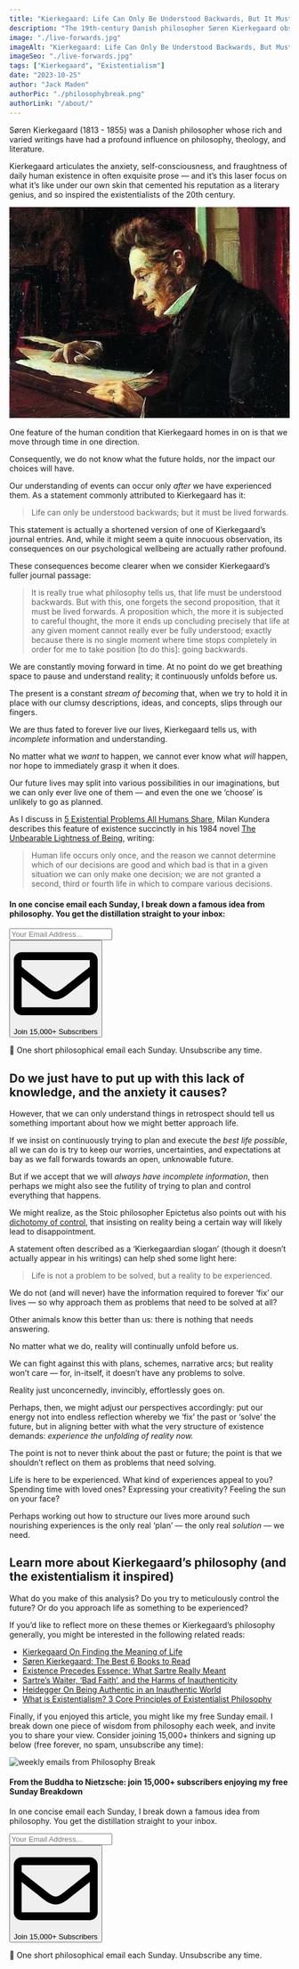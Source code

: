 ```yaml
---
title: "Kierkegaard: Life Can Only Be Understood Backwards, But It Must Be Lived Forwards"
description: "The 19th-century Danish philosopher Søren Kierkegaard observes that while life can only be understood backwards, it must be lived forwards."
image: "./live-forwards.jpg"
imageAlt: "Kierkegaard: Life Can Only Be Understood Backwards, But Must Be Lived Forwards"
imageSeo: "./live-forwards.jpg"
tags: ["Kierkegaard", "Existentialism"]
date: "2023-10-25"
author: "Jack Maden"
authorPic: "./philosophybreak.png"
authorLink: "/about/"
---
```


<span class="big-letter">S</span>øren Kierkegaard (1813 - 1855) was a Danish philosopher whose rich and varied writings have had a profound influence on philosophy, theology, and literature.

Kierkegaard articulates the anxiety, self-consciousness, and fraughtness of daily human existence in often exquisite prose — and it’s this laser focus on what it’s like under our own skin that cemented his reputation as a literary genius, and so inspired the existentialists of the 20th century.

![Oil painting of Kierkegaard, by Luplau Janssen (1902)](./Kierkegaard.jpg "Oil painting of Kierkegaard, by Luplau Janssen (1902).")

One feature of the human condition that Kierkegaard homes in on is that we move through time in one direction. 

Consequently, we do not know what the future holds, nor the impact our choices will have. 

Our understanding of events can occur only _after_ we have experienced them. As a statement commonly attributed to Kierkegaard has it:

>Life can only be understood backwards; but it must be lived forwards.

This statement is actually a shortened version of one of Kierkegaard’s journal entries. And, while it might seem a quite innocuous observation, its consequences on our psychological wellbeing are actually rather profound. 

These consequences become clearer when we consider Kierkegaard’s fuller journal passage: 

>It is really true what philosophy tells us, that life must be understood backwards. But with this, one forgets the second proposition, that it must be lived forwards. A proposition which, the more it is subjected to careful thought, the more it ends up concluding precisely that life at any given moment cannot really ever be fully understood; exactly because there is no single moment where time stops completely in order for me to take position [to do this]: going backwards.

We are constantly moving forward in time. At no point do we get breathing space to pause and understand reality; it continuously unfolds before us.

The present is a constant _stream of becoming_ that, when we try to hold it in place with our clumsy descriptions, ideas, and concepts, slips through our fingers.

We are thus fated to forever live our lives, Kierkegaard tells us, with _incomplete_ information and understanding. 

No matter what we _want_ to happen, we cannot ever know what _will_ happen, nor hope to immediately grasp it when it does.

Our future lives may split into various possibilities in our imaginations, but we can only ever live one of them — and even the one we ‘choose’ is unlikely to go as planned.

As I discuss in [5 Existential Problems All Humans Share](/articles/5-existential-problems-all-humans-share/), Milan Kundera describes this feature of existence succinctly in his 1984 novel <a target="_blank" rel="noopener noreferrer sponsored" href="https://www.amazon.com/Unbearable-Lightness-of-Being-audiobook/dp/B0083EFWA8?&linkCode=ll1&tag=philosophybre-20&linkId=3dd6e74e1c24e80f8e7c7064bceb2452&language=en_US&ref_=as_li_ss_tl">The Unbearable Lightness of Being</a>, writing:

>Human life occurs only once, and the reason we cannot determine which of our decisions are good and which bad is that in a given situation we can only make one decision; we are not granted a second, third or fourth life in which to compare various decisions.

<!--small subscribe-->
<div class="course-promo darkradial-background subscribe text-center">
    <h4>In one concise email each Sunday, I break down a famous idea from philosophy. You get the distillation straight to your inbox:</h4>
    <div class="small-pad-top">
        <form action="https://app.convertkit.com/forms/5812400/subscriptions" method="post" data-sv-form="5812400" data-uid="be0e52d3c0" data-format="inline" data-version="6" data-options="{&quot;settings&quot;:{&quot;after_subscribe&quot;:{&quot;action&quot;:&quot;message&quot;,&quot;success_message&quot;:&quot;Thank you, philosopher! Your welcome email will land in your inbox shortly.&quot;,&quot;redirect_url&quot;:&quot;https://philosophybreak.com/thank-you/&quot;},&quot;analytics&quot;:{&quot;google&quot;:null,&quot;fathom&quot;:null,&quot;facebook&quot;:null,&quot;segment&quot;:null,&quot;pinterest&quot;:null,&quot;sparkloop&quot;:null,&quot;googletagmanager&quot;:null},&quot;modal&quot;:{&quot;trigger&quot;:&quot;timer&quot;,&quot;scroll_percentage&quot;:null,&quot;timer&quot;:5,&quot;devices&quot;:&quot;all&quot;,&quot;show_once_every&quot;:15},&quot;powered_by&quot;:{&quot;show&quot;:false,&quot;url&quot;:&quot;https://convertkit.com/features/forms?utm_campaign=poweredby&amp;utm_content=form&amp;utm_medium=referral&amp;utm_source=dynamic&quot;},&quot;recaptcha&quot;:{&quot;enabled&quot;:false},&quot;return_visitor&quot;:{&quot;action&quot;:&quot;show&quot;,&quot;custom_content&quot;:&quot;&quot;},&quot;slide_in&quot;:{&quot;display_in&quot;:&quot;bottom_right&quot;,&quot;trigger&quot;:&quot;timer&quot;,&quot;scroll_percentage&quot;:null,&quot;timer&quot;:5,&quot;devices&quot;:&quot;all&quot;,&quot;show_once_every&quot;:15},&quot;sticky_bar&quot;:{&quot;display_in&quot;:&quot;top&quot;,&quot;trigger&quot;:&quot;timer&quot;,&quot;scroll_percentage&quot;:null,&quot;timer&quot;:5,&quot;devices&quot;:&quot;all&quot;,&quot;show_once_every&quot;:15}},&quot;version&quot;:&quot;6&quot;}" min-width="400 500 600 700 800">
        <div data-style="clean"><ul data-element="errors" data-group="alert"></ul><div data-element="fields" data-stacked="false">
            <div>
                <input name="email_address" aria-label="Your Email Address..." placeholder="Your Email Address..." required type="email" />
            </div>
            <button class="button primary" type="submit" data-element="submit"><div><div></div><div></div><div></div></div><span><svg xmlns="http://www.w3.org/2000/svg" viewBox="0 0 512 512"><path d="M464 64H48C21.49 64 0 85.49 0 112v288c0 26.51 21.49 48 48 48h416c26.51 0 48-21.49 48-48V112c0-26.51-21.49-48-48-48zm0 48v40.805c-22.422 18.259-58.168 46.651-134.587 106.49-16.841 13.247-50.201 45.072-73.413 44.701-23.208.375-56.579-31.459-73.413-44.701C106.18 199.465 70.425 171.067 48 152.805V112h416zM48 400V214.398c22.914 18.251 55.409 43.862 104.938 82.646 21.857 17.205 60.134 55.186 103.062 54.955 42.717.231 80.509-37.199 103.053-54.947 49.528-38.783 82.032-64.401 104.947-82.653V400H48z"/></svg>Join 15,000+ Subscribers</span></button>
            </div>
            </div>
        </form>
        <p class="tiny-mar-top no-mar-bottom review-font">💭 One short philosophical email each Sunday. Unsubscribe any time.</p>
    </div>
</div>

## Do we just have to put up with this lack of knowledge, and the anxiety it causes?

<span class="big-letter">H</span>owever, that we can only understand things in retrospect should tell us something important about how we might better approach life. 

If we insist on continuously trying to plan and execute the _best life possible_, all we can do is try to keep our worries, uncertainties, and expectations at bay as we fall forwards towards an open, unknowable future.

But if we accept that we will _always have incomplete information_, then perhaps we might also see the futility of trying to plan and control everything that happens. 

We might realize, as the Stoic philosopher Epictetus also points out with his [dichotomy of control](/articles/dichotomy-of-control-a-stoic-device-for-a-tranquil-mind/), that insisting on reality being a certain way will likely lead to disappointment.

A statement often described as a ‘Kierkegaardian slogan’ (though it doesn’t actually appear in his writings) can help shed some light here:

>Life is not a problem to be solved, but a reality to be experienced.

We do not (and will never) have the information required to forever ‘fix’ our lives — so why approach them as problems that need to be solved at all?

Other animals know this better than us: there is nothing that needs answering.

No matter what we do, reality will continually unfold before us.

We can fight against this with plans, schemes, narrative arcs; but reality won’t care — for, in-itself, it doesn’t have any problems to solve. 

Reality just unconcernedly, invincibly, effortlessly goes on. 

Perhaps, then, we might adjust our perspectives accordingly: put our energy not into endless reflection whereby we ‘fix’ the past or ‘solve’ the future, but in aligning better with what the very structure of existence demands: _experience the unfolding of reality now._

The point is not to never think about the past or future; the point is that we shouldn’t reflect on them as problems that need solving. 

Life is here to be experienced. What kind of experiences appeal to you? Spending time with loved ones? Expressing your creativity? Feeling the sun on your face?

Perhaps working out how to structure our lives more around such nourishing experiences is the only real ‘plan’ — the only real _solution_ — we need. 

## Learn more about Kierkegaard’s philosophy (and the existentialism it inspired)

<span class="big-letter">W</span>hat do you make of this analysis? Do you try to meticulously control the future? Or do you approach life as something to be experienced? 

If you’d like to reflect more on these themes or Kierkegaard’s philosophy generally, you might be interested in the following related reads:

- [Kierkegaard On Finding the Meaning of Life](/articles/kierkegaard-on-finding-the-meaning-of-life/)
- [Søren Kierkegaard: The Best 6 Books to Read](/reading-lists/soren-kierkegaard-best-books/)
- [Existence Precedes Essence: What Sartre Really Meant](/articles/existence-precedes-essence-what-sartre-really-meant/)
- [Sartre’s Waiter, ‘Bad Faith’, and the Harms of Inauthenticity](/articles/sartre-waiter-bad-faith-and-the-harms-of-inauthenticity/)
- [Heidegger On Being Authentic in an Inauthentic World](/articles/heidegger-on-being-authentic-in-an-inauthentic-world/)
- [What is Existentialism? 3 Core Principles of Existentialist Philosophy](/articles/what-is-existentialism-3-core-principles-of-existentialist-philosophy/)

Finally, if you enjoyed this article, you might like my free Sunday email. I break down one piece of wisdom from philosophy each week, and invite you to share your view. Consider joining 15,000+ thinkers and signing up below (free forever, no spam, unsubscribe any time):

<!--big subscribe-->
<div class="course-promo darkradial-background subscribe text-center">
    <img src="/static/6313d50bc32799a6c869239128784c7b/e7f7a/weekly-break.webp" alt="weekly emails from Philosophy Break">
    <h4>From the Buddha to Nietzsche: join 15,000+ subscribers enjoying my free Sunday Breakdown</h4>
    <p class="small-grey-font no-mar-bottom">In one concise email each Sunday, I break down a famous idea from philosophy. You get the distillation straight to your inbox.</p>
    <div class="small-pad-top">
        <form action="https://app.convertkit.com/forms/5812400/subscriptions" method="post" data-sv-form="5812400" data-uid="be0e52d3c0" data-format="inline" data-version="6" data-options="{&quot;settings&quot;:{&quot;after_subscribe&quot;:{&quot;action&quot;:&quot;message&quot;,&quot;success_message&quot;:&quot;Thank you, philosopher! Your welcome email will land in your inbox shortly.&quot;,&quot;redirect_url&quot;:&quot;https://philosophybreak.com/thank-you/&quot;},&quot;analytics&quot;:{&quot;google&quot;:null,&quot;fathom&quot;:null,&quot;facebook&quot;:null,&quot;segment&quot;:null,&quot;pinterest&quot;:null,&quot;sparkloop&quot;:null,&quot;googletagmanager&quot;:null},&quot;modal&quot;:{&quot;trigger&quot;:&quot;timer&quot;,&quot;scroll_percentage&quot;:null,&quot;timer&quot;:5,&quot;devices&quot;:&quot;all&quot;,&quot;show_once_every&quot;:15},&quot;powered_by&quot;:{&quot;show&quot;:false,&quot;url&quot;:&quot;https://convertkit.com/features/forms?utm_campaign=poweredby&amp;utm_content=form&amp;utm_medium=referral&amp;utm_source=dynamic&quot;},&quot;recaptcha&quot;:{&quot;enabled&quot;:false},&quot;return_visitor&quot;:{&quot;action&quot;:&quot;show&quot;,&quot;custom_content&quot;:&quot;&quot;},&quot;slide_in&quot;:{&quot;display_in&quot;:&quot;bottom_right&quot;,&quot;trigger&quot;:&quot;timer&quot;,&quot;scroll_percentage&quot;:null,&quot;timer&quot;:5,&quot;devices&quot;:&quot;all&quot;,&quot;show_once_every&quot;:15},&quot;sticky_bar&quot;:{&quot;display_in&quot;:&quot;top&quot;,&quot;trigger&quot;:&quot;timer&quot;,&quot;scroll_percentage&quot;:null,&quot;timer&quot;:5,&quot;devices&quot;:&quot;all&quot;,&quot;show_once_every&quot;:15}},&quot;version&quot;:&quot;6&quot;}" min-width="400 500 600 700 800">
        <div data-style="clean"><ul data-element="errors" data-group="alert"></ul><div data-element="fields" data-stacked="false">
            <div>
                <input name="email_address" aria-label="Your Email Address..." placeholder="Your Email Address..." required type="email" />
            </div>
            <button class="button primary" type="submit" data-element="submit"><div><div></div><div></div><div></div></div><span><svg xmlns="http://www.w3.org/2000/svg" viewBox="0 0 512 512"><path d="M464 64H48C21.49 64 0 85.49 0 112v288c0 26.51 21.49 48 48 48h416c26.51 0 48-21.49 48-48V112c0-26.51-21.49-48-48-48zm0 48v40.805c-22.422 18.259-58.168 46.651-134.587 106.49-16.841 13.247-50.201 45.072-73.413 44.701-23.208.375-56.579-31.459-73.413-44.701C106.18 199.465 70.425 171.067 48 152.805V112h416zM48 400V214.398c22.914 18.251 55.409 43.862 104.938 82.646 21.857 17.205 60.134 55.186 103.062 54.955 42.717.231 80.509-37.199 103.053-54.947 49.528-38.783 82.032-64.401 104.947-82.653V400H48z"/></svg>Join 15,000+ Subscribers</span></button>
            </div>
            </div>
        </form>
        <p class="tiny-mar-top no-mar-bottom review-font">💭 One short philosophical email each Sunday. Unsubscribe any time.</p>
    </div>
</div>